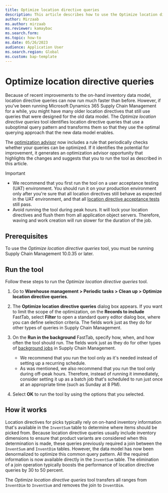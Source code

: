```yaml
---
title: Optimize location directive queries
description: This article describes how to use the Optimize location directive queries tool to identify location directive queries that use a suboptimal query pattern and transform them so that they use the optimal querying approach that the new data model enables.
author: Mirzaab
ms.author: mirzaab
ms.reviewer: kamaybac
ms.search.form:
ms.topic: how-to
ms.date: 05/26/2023
audience: Application User
ms.search.region: Global
ms.custom: bap-template
---
```


# Optimize location directive queries

Because of recent improvements to the on-hand inventory data model, location directive queries can now run much faster than before. However, if you've been running Microsoft Dynamics 365 Supply Chain Management for a while, you might have many older location directives that still use queries that were designed for the old data model. The *Optimize location directive queries* tool identifies location directive queries that use a suboptimal query pattern and transforms them so that they use the optimal querying approach that the new data model enables.

The [optimization advisor](../../fin-ops-core/dev-itpro/sysadmin/optimization-advisor-overview.md) now includes a rule that periodically checks whether your queries can be optimized. If it identifies the potential for improvement, it generates an optimization advisor opportunity that highlights the changes and suggests that you to run the tool as described in this article.

> [!IMPORTANT]
> - We recommend that you first run the tool on a user acceptance testing (UAT) environment. You should run it on your production environment only after you're sure that all location directives still behave as expected in the UAT environment, and that all [location directive acceptance tests](location-directive-acceptance-tests.md) still pass.
> - Avoid running the tool during peak hours. It will lock your location directives and flush them from all application object servers. Therefore, waving and work creation will run slower for the duration of the job.

## Prerequisites

To use the *Optimize location directive queries* tool, you must be running Supply Chain Management 10.0.35 or later.

## Run the tool

Follow these steps to run the *Optimize location directive queries* tool.

1. Go to **Warehouse management \> Periodic tasks \> Clean up \> Optimize location directive queries**.
1. The **Optimize location directive queries** dialog box appears. If you want to limit the scope of the optimization, on the **Records to include** FastTab, select **Filter** to open a standard query editor dialog box, where you can define selection criteria. The fields work just as they do for other types of queries in Supply Chain Management.
1. On the **Run in the background** FastTab, specify how, when, and how often the tool should run. The fields work just as they do for other types of [background jobs](../../fin-ops-core/dev-itpro/sysadmin/batch-processing-overview.md) in Supply Chain Management.

    - We recommend that you run the tool only as it's needed instead of setting up a recurring schedule.
    - As was mentioned, we also recommend that you run the tool only during off-peak hours. Therefore, instead of running it immediately, consider setting it up as a batch job that's scheduled to run just once at an appropriate time (such as Sunday at 8 PM).

1. Select **OK** to run the tool by using the options that you selected.

## How it works

Location directives for picks typically rely on on-hand inventory information that's available in the `InventSum` table to determine where items should be picked from. Because location directive queries usually include inventory dimensions to ensure that product variants are considered when this determination is made, these queries previously required a join between the `InventSum` and `InventDim` tables. However, the data model has now been denormalized to optimize this common query pattern. All the required information is now available directly in the `InventSum` table. The elimination of a join operation typically boosts the performance of location directive queries by 30 to 50 percent.

The *Optimize location directive queries* tool transfers all ranges from `InventDim` to `InventSum` and removes the join to `InventDim`.
